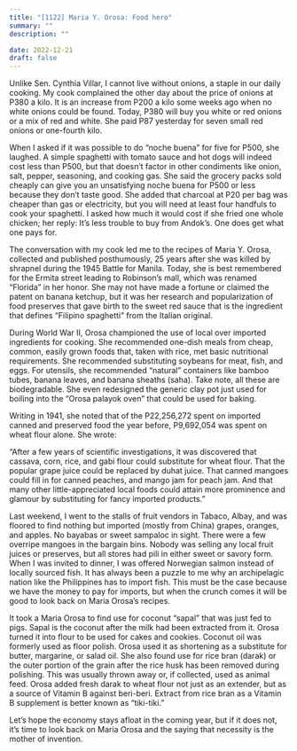 ```yaml
---
title: "[1122] Maria Y. Orosa: Food hero"
summary: ""
description: ""

date: 2022-12-21
draft: false
---
```


Unlike Sen. Cynthia Villar, I cannot live without onions, a staple in our daily cooking. My cook complained the other day about the price of onions at P380 a kilo. It is an increase from P200 a kilo some weeks ago when no white onions could be found. Today, P380 will buy you white or red onions or a mix of red and white. She paid P87 yesterday for seven small red onions or one-fourth kilo.

When I asked if it was possible to do “noche buena” for five for P500, she laughed. A simple spaghetti with tomato sauce and hot dogs will indeed cost less than P500, but that doesn’t factor in other condiments like onion, salt, pepper, seasoning, and cooking gas. She said the grocery packs sold cheaply can give you an unsatisfying noche buena for P500 or less because they don’t taste good. She added that charcoal at P20 per bag was cheaper than gas or electricity, but you will need at least four handfuls to cook your spaghetti. I asked how much it would cost if she fried one whole chicken; her reply: It’s less trouble to buy from Andok’s. One does get what one pays for.

The conversation with my cook led me to the recipes of Maria Y. Orosa, collected and published posthumously, 25 years after she was killed by shrapnel during the 1945 Battle for Manila. Today, she is best remembered for the Ermita street leading to Robinson’s mall, which was renamed “Florida” in her honor. She may not have made a fortune or claimed the patent on banana ketchup, but it was her research and popularization of food preserves that gave birth to the sweet red sauce that is the ingredient that defines “Filipino spaghetti” from the Italian original.

During World War II, Orosa championed the use of local over imported ingredients for cooking. She recommended one-dish meals from cheap, common, easily grown foods that, taken with rice, met basic nutritional requirements. She recommended substituting soybeans for meat, fish, and eggs. For utensils, she recommended “natural” containers like bamboo tubes, banana leaves, and banana sheaths (saha). Take note, all these are biodegradable. She even redesigned the generic clay pot just used for boiling into the “Orosa palayok oven” that could be used for baking.

Writing in 1941, she noted that of the P22,256,272 spent on imported canned and preserved food the year before, P9,692,054 was spent on wheat flour alone. She wrote:

“After a few years of scientific investigations, it was discovered that cassava, corn, rice, and gabi flour could substitute for wheat flour. That the popular grape juice could be replaced by duhat juice. That canned mangoes could fill in for canned peaches, and mango jam for peach jam. And that many other little-appreciated local foods could attain more prominence and glamour by substituting for fancy imported products.”

Last weekend, I went to the stalls of fruit vendors in Tabaco, Albay, and was floored to find nothing but imported (mostly from China) grapes, oranges, and apples. No bayabas or sweet sampaloc in sight. There were a few overripe mangoes in the bargain bins. Nobody was selling any local fruit juices or preserves, but all stores had pili in either sweet or savory form. When I was invited to dinner, I was offered Norwegian salmon instead of locally sourced fish. It has always been a puzzle to me why an archipelagic nation like the Philippines has to import fish. This must be the case because we have the money to pay for imports, but when the crunch comes it will be good to look back on Maria Orosa’s recipes.

It took a Maria Orosa to find use for coconut “sapal” that was just fed to pigs. Sapal is the coconut after the milk had been extracted from it. Orosa turned it into flour to be used for cakes and cookies. Coconut oil was formerly used as floor polish. Orosa used it as shortening as a substitute for butter, margarine, or salad oil. She also found use for rice bran (darak) or the outer portion of the grain after the rice husk has been removed during polishing. This was usually thrown away or, if collected, used as animal feed. Orosa added fresh darak to wheat flour not just as an extender, but as a source of Vitamin B against beri-beri. Extract from rice bran as a Vitamin B supplement is better known as “tiki-tiki.”

Let’s hope the economy stays afloat in the coming year, but if it does not, it’s time to look back on Maria Orosa and the saying that necessity is the mother of invention.
